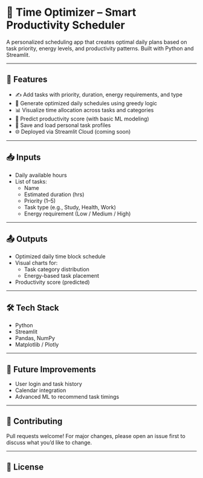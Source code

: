 # 🧠 Time Optimizer – Smart Productivity Scheduler

A personalized scheduling app that creates optimal daily plans based on task priority, energy levels, and productivity patterns. Built with Python and Streamlit.

---

## 🚀 Features

- ✍️ Add tasks with priority, duration, energy requirements, and type
- 📅 Generate optimized daily schedules using greedy logic
- 📊 Visualize time allocation across tasks and categories
- 🤖 Predict productivity score (with basic ML modeling)
- 📂 Save and load personal task profiles
- 🌐 Deployed via Streamlit Cloud (coming soon)

---

## 📥 Inputs

- Daily available hours
- List of tasks:
  - Name
  - Estimated duration (hrs)
  - Priority (1–5)
  - Task type (e.g., Study, Health, Work)
  - Energy requirement (Low / Medium / High)

---

## 📤 Outputs

- Optimized daily time block schedule
- Visual charts for:
  - Task category distribution
  - Energy-based task placement
- Productivity score (predicted)

---

## 🛠️ Tech Stack

- Python
- Streamlit
- Pandas, NumPy
- Matplotlib / Plotly

---


## 🔮 Future Improvements

- User login and task history
- Calendar integration
- Advanced ML to recommend task timings

---

## 🤝 Contributing

Pull requests welcome! For major changes, please open an issue first to discuss what you’d like to change.

---

## 📜 License


